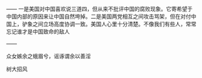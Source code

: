 ——
一是美国对中国喜欢说三道四，但从来不批评中国的腐败现象。它寄希望于中国内部的原因来让中国自然垮掉。二是美国两党相互之间攻击骂架，但在对付中国上，驴象之间立场高度协调一致。美国人心里十分清楚。不像我们有些人，常常忘记谁才是中国致命的敌人

——

众女嫉余之蛾眉兮，谣诼谓余以善淫

树大招风